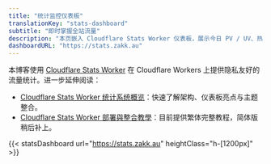 ```yaml
---
title: "统计监控仪表板"
translationKey: "stats-dashboard"
subtitle: "即时掌握全站流量"
description: "本页嵌入 Cloudflare Stats Worker 仪表板，展示今日 PV / UV、热门文章与每日趋势。"
dashboardURL: "https://stats.zakk.au"
---
```


本博客使用 [Cloudflare Stats Worker](https://github.com/Zakkaus/cloudflare-stats-worker) 在 Cloudflare Workers 上提供隐私友好的流量统计。进一步延伸阅读：

- <a href="/zh-cn/posts/cloudflare-stats-worker-guide/">Cloudflare Stats Worker 统计系统概览</a>：快速了解架构、仪表板亮点与主题整合。
- <a href="/zh-tw/posts/cloudflare-stats-worker-deploy/">Cloudflare Stats Worker 部署與整合教學</a>：目前提供繁体完整教程，简体版稍后补上。

{{< statsDashboard url="https://stats.zakk.au" heightClass="h-[1200px]" >}}
